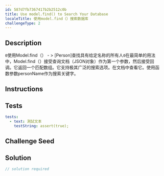 ```yaml
---
id: 587d7fb7367417b2b2512c0b
title: Use model.find() to Search Your Database
localeTitle: 使用model.find（）搜索数据库
challengeType: 2
---
```


## Description
<section id='description'> <code>0</code>使用Model.find（） - &gt; [Person]查找具有给定名称的所有人<code>0</code>在最简单的用法中，Model.find（）接受查询文档（JSON对象）作为第一个参数，然后接受回调。它返回一个匹配数组。它支持极其广泛的搜索选项。在文档中查看它。使用函数参数personName作为搜索关键字。 
</section>

## Instructions
<section id='instructions'> 

</section>

## Tests
<section id='tests'>

```yml
tests:
  - text: 測試文本
    testString: assert(true);

```

</section>

## Challenge Seed
<section id='challengeSeed'>

</section>

## Solution
<section id='solution'>

```js
// solution required
```
</section>
